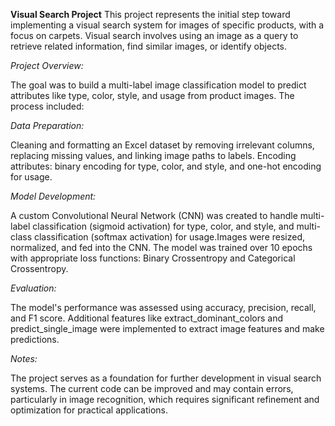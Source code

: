 
**Visual Search Project**
This project represents the initial step toward implementing a visual search system for images of specific products, with a focus on carpets. 
Visual search involves using an image as a query to retrieve related information, find similar images, or identify objects.

*Project Overview:*

The goal was to build a multi-label image classification model to predict attributes like type, color, style, and usage from product images. The process included:

*Data Preparation:*

Cleaning and formatting an Excel dataset by removing irrelevant columns, replacing missing values, and linking image paths to labels.
Encoding attributes: binary encoding for type, color, and style, and one-hot encoding for usage.

*Model Development:*

A custom Convolutional Neural Network (CNN) was created to handle multi-label classification (sigmoid activation) for type, color, and style, 
and multi-class classification (softmax activation) for usage.Images were resized, normalized, and fed into the CNN.
The model was trained over 10 epochs with appropriate loss functions: Binary Crossentropy and Categorical Crossentropy.

*Evaluation:*

The model's performance was assessed using accuracy, precision, recall, and F1 score.
Additional features like extract_dominant_colors and predict_single_image were implemented to extract image features and make predictions.

*Notes:*

The project serves as a foundation for further development in visual search systems. The current code can be improved and may contain errors, particularly in 
image recognition, which requires significant refinement and optimization for practical applications.







